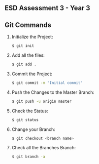 
## ESD Assessment 3 - Year 3

## Git Commands


1. Initialize the Project:

    ```sh
    $ git init
    ```

2. Add all the files:

    ```sh
    $ git add .
    ```

3. Commit the Project:

    ```sh
    $ git commit -m "Initial commit"

    ```

4. Push the Changes to the Master Branch:
    ```sh
    $ git push -u origin master

    ```
   

5. Check the Status:
    ```sh
    $ git status

    ```
    

6. Change your Branch: 
    ```sh
    $ git checkout <branch name>

    ```

6. Check all the Branches Branch: 
    ```sh
    $ git branch -a

    ```
